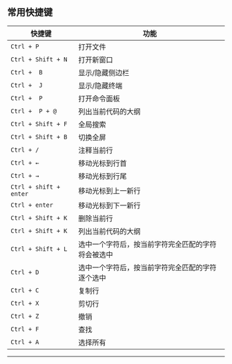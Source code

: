 ## 常用快捷键

| 快捷键                 | 功能                                               |
| ---------------------- | -------------------------------------------------- |
| `Ctrl + P`             | 打开文件                                           |
| `Ctrl + Shift + N`     | 打开新窗口                                         |
| `Ctrl +  B`            | 显示/隐藏侧边栏                                    |
| `Ctrl +  J`            | 显示/隐藏终端                                      |
| `Ctrl +  P`            | 打开命令面板                                       |
| `Ctrl +  P + @`        | 列出当前代码的大纲                                 |
| `Ctrl + Shift + F`     | 全局搜索                                           |
| `Ctrl + Shift + B`     | 切换全屏                                           |
| `Ctrl + /`             | 注释当前行                                         |
| `Ctrl + ←`             | 移动光标到行首                                     |
| `Ctrl + →`             | 移动光标到行尾                                     |
| `Ctrl + shift + enter` | 移动光标到上一新行                                 |
| `Ctrl + enter`         | 移动光标到下一新行                                 |
| `Ctrl + Shift + K`     | 删除当前行                                         |
| `Ctrl + Shift + K`     | 列出当前代码的大纲                                 |
| `Ctrl + Shift + L`     | 选中一个字符后，按当前字符完全匹配的字符将会被选中 |
| `Ctrl + D`             | 选中一个字符后，按当前字符完全匹配的字符逐个选中   |
| `Ctrl + C`             | 复制行                                             |
| `Ctrl + X`             | 剪切行                                             |
| `Ctrl + Z`             | 撤销                                               |
| `Ctrl + F`             | 查找                                               |
| `Ctrl + A`             | 选择所有                                           |
---
